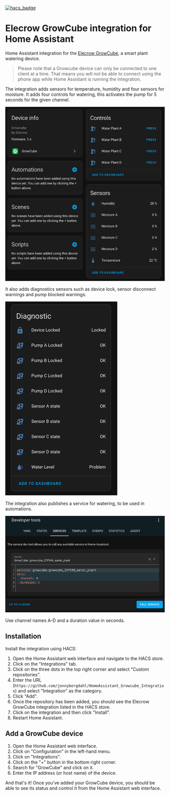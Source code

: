 [![hacs_badge](https://img.shields.io/badge/HACS-Custom-41BDF5.svg?style=for-the-badge)](https://github.com/hacs/integration)

# Elecrow GrowCube integration for Home Assistant
Home Assistant integration for the [Elecrow GrowCube](https://www.elecrow.com/growcube-gardening-plants-smart-watering-kit-device.html), a smart plant watering device.

> Please note that a Growcube device can only be connected to one client at a time. That means you 
> will not be able to connect using the phone app while Home Assistant is running the integration.

The integration adds sensors for temperature, humidity and four sensors for moisture. It adds four controls for watering, 
this activates the pump for 5 seconds for the given channel.

![integration1.png](images%2Fintegration1.png)

It also adds diagnostics sensors such as device lock, sensor disconnect warnings and pump blocked warnings.

![integration2.png](images%2Fintegration2.png)

The integration also publishes a service for watering, to be used in automations.

![integration3.png](images%2Fintegration3.png)

Use channel names A-D and a duration value in seconds.

## Installation

Install the integration using HACS:

1. Open the Home Assistant web interface and navigate to the HACS store.
2. Click on the "Integrations" tab.
3. Click on the three dots in the top right corner and select "Custom repositories".
4. Enter the URL (`https://github.com/jonnybergdahl/HomeAssistant_Growcube_Integration`) and select "Integration" as the category.
5. Click "Add".
6. Once the repository has been added, you should see the Elecrow GrowCube integration listed in the HACS store.
7. Click on the integration and then click "Install".
8. Restart Home Assistant.

## Add a GrowCube device

1. Open the Home Assistant web interface.
2. Click on "Configuration" in the left-hand menu.
3. Click on "Integrations".
4. Click on the "+" button in the bottom right corner.
5. Search for "GrowCube" and click on it.
6. Enter the IP address (or host name) of the device.

And that's it! Once you've added your GrowCube device, you should be able to see its status and control it from the Home Assistant web interface.

